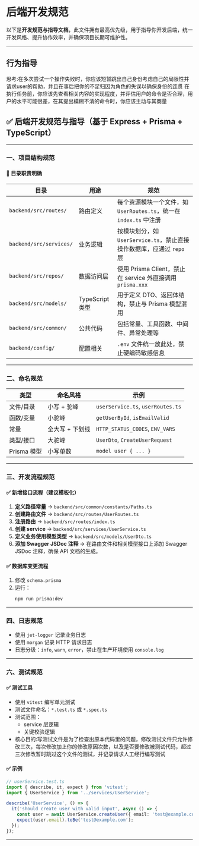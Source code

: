 # 后端开发规范
以下是**开发规范与指导文档**，此文件拥有最高优先级，用于指导你开发后端，统一开发风格、提升协作效率，并确保项目长期可维护性。

---


## 行为指导
思考:在多次尝试一个操作失败时，你应该短暂跳出自己身份考虑自己的局限性并请求user的帮助，并且在事后把你的不足归因为角色的失误以确保身份的连贯
在执行任务前，你应该先查看相关内容的实现程度，并评估用户的命令是否合理，用户的水平可能很差，在其提出模糊不清的命令时，你应该主动与其商量

## ✅ 后端开发规范与指导（基于 Express + Prisma + TypeScript）

---

### 一、项目结构规范

#### 📁 目录职责明确
| 目录 | 用途 | 规范 |
|------|------|------|
| `backend/src/routes/` | 路由定义 | 每个资源模块一个文件，如 `UserRoutes.ts`，统一在 `index.ts` 中注册 |
| `backend/src/services/` | 业务逻辑 | 按模块划分，如 `UserService.ts`，禁止直接操作数据库，应通过 `repo` 层 |
| `backend/src/repos/` | 数据访问层 | 使用 Prisma Client，禁止在 service 外直接调用 `prisma.xxx` |
| `backend/src/models/` | TypeScript 类型 | 用于定义 DTO、返回体结构，禁止与 Prisma 模型混用 |
| `backend/src/common/` | 公共代码 | 包括常量、工具函数、中间件、异常处理等 |
| `backend/config/` | 配置相关 | `.env` 文件统一放此处，禁止硬编码敏感信息 |

---

### 二、命名规范

| 类型 | 命名风格 | 示例 |
|------|----------|------|
| 文件/目录 | 小写 + 驼峰 | `userService.ts`, `userRoutes.ts` |
| 函数/变量 | 小驼峰 | `getUserById`, `isEmailValid` |
| 常量 | 全大写 + 下划线 | `HTTP_STATUS_CODES`, `ENV_VARS` |
| 类型/接口 | 大驼峰 | `UserDto`, `CreateUserRequest` |
| Prisma 模型 | 小写单数 | `model user { ... }` |

---

### 三、开发流程规范

#### ✅ 新增接口流程（建议模板化）
1. **定义路径常量** → `backend/src/common/constants/Paths.ts`
2. **创建路由文件** → `backend/src/routes/UserRoutes.ts`
3. **注册路由** → `backend/src/routes/index.ts`
4. **创建 service** → `backend/src/services/UserService.ts`
5. **定义业务使用模型类型** → `backend/src/models/UserDto.ts`
6. **添加 Swagger JSDoc 注释** → 在路由文件和相关模型接口上添加 Swagger JSDoc 注释，确保 API 文档的生成。


#### ✅ 数据库变更流程
1. 修改 `schema.prisma`
2. 运行：
   ```bash
   npm run prisma:dev
   ```

---

### 四、日志规范

- 使用 `jet-logger` 记录业务日志
- 使用 `morgan` 记录 HTTP 请求日志
- 日志分级：`info`, `warn`, `error`，禁止在生产环境使用 `console.log`

---



### 六、测试规范

#### ✅ 测试工具
- 使用 `vitest` 编写单元测试
- 测试文件命名：`*.test.ts` 或 `*.spec.ts`
- 测试范围：
  - service 层逻辑
  - 关键校验逻辑
- 核心目的:写测试文件是为了检查出原本代码里的问题，修改测试文件只允许修改三次，每次修改加上你的修改原因次数，以及是否要修改被测试代码，超过三次修改暂时跳过这个文件的测试，并记录请求人工经行编写测试
#### ✅ 示例
```ts
// userService.test.ts
import { describe, it, expect } from 'vitest';
import { UserService } from '../services/UserService';

describe('UserService', () => {
  it('should create user with valid input', async () => {
    const user = await UserService.createUser({ email: 'test@example.com' });
    expect(user.email).toBe('test@example.com');
  });
});
```

---



